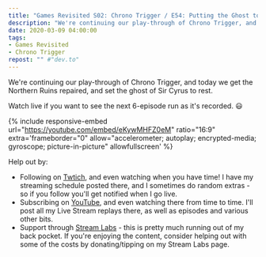 ```yaml
---
title: "Games Revisited S02: Chrono Trigger / E54: Putting the Ghost to Rest"
description: "We're continuing our play-through of Chrono Trigger, and today we get the Northern Ruins repaired, and set the ghost of Sir Cyrus to rest."
date: 2020-03-09 04:00:00
tags:
- Games Revisited
- Chrono Trigger
repost: "" #"dev.to"
---
```


We're continuing our play-through of Chrono Trigger, and today we get the Northern Ruins repaired, and set the ghost of Sir Cyrus to rest.

Watch live if you want to see the next 6-episode run as it's recorded. :smiley:
<!--more-->

{% include responsive-embed url="https://youtube.com/embed/eKywMHFZ0eM" ratio="16:9" extra='frameborder="0" allow="accelerometer; autoplay; encrypted-media; gyroscope; picture-in-picture" allowfullscreen' %}

Help out by:
 * Following on [Twtich](https://twitch.tv/AnonJr_Live), and even watching when you have time! I have my streaming schedule posted there, and I sometimes do random extras - so if you follow you'll get notified when I go live.
 * Subscribing on [YouTube](http://www.youtube.com/channel/UCXafqhKHbkSUIrq0LAuu0tw), and even watching there from time to time. I'll post all my Live Stream replays there, as well as episodes and various other bits.
 * Support through [Stream Labs](https://streamlabs.com/anonjr_live) - this is pretty much running out of my back pocket. If you're enjoying the content, consider helping out with some of the costs by donating/tipping on my Stream Labs page.